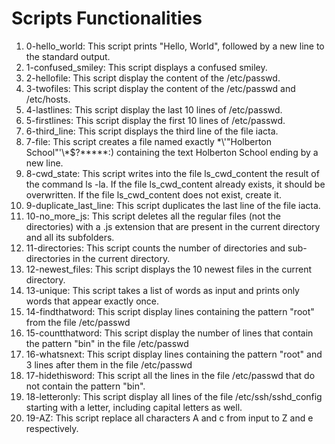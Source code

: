 # Scripts Functionalities

1. 0-hello_world: This script prints "Hello, World", followed by a new line to the standard output.
2. 1-confused_smiley: This script displays a confused smiley.
3. 2-hellofile: This script display the content of the /etc/passwd.
4. 3-twofiles: This script display the content of the /etc/passwd and /etc/hosts.
5. 4-lastlines: This script display the last 10 lines of /etc/passwd.
6. 5-firstlines: This script display the first 10 lines of /etc/passwd.
7. 6-third_line: This script displays the third line of the file iacta.
8. 7-file: This script creates a file named exactly \*\\'"Holberton School"\'\\*$\?\*\*\*\*\*:) containing the text Holberton School ending by a new line.
9. 8-cwd_state: This script writes into the file ls_cwd_content the result of the command ls -la. If the file ls_cwd_content already exists, it should be overwritten. If the file ls_cwd_content does not exist, create it.
10. 9-duplicate_last_line: This script duplicates the last line of the file iacta.
11. 10-no_more_js: This script deletes all the regular files (not the directories) with a .js extension that are present in the current directory and all its subfolders.
12. 11-directories: This script counts the number of directories and sub-directories in the current directory.
13. 12-newest_files: This script displays the 10 newest files in the current directory.
14. 13-unique: This script takes a list of words as input and prints only words that appear exactly once.
15. 14-findthatword: This script display lines containing the pattern "root" from the file /etc/passwd
16. 15-countthatword: This script display the number of lines that contain the pattern "bin" in the file /etc/passwd
17. 16-whatsnext: This script display lines containing the pattern "root" and 3 lines after them in the file /etc/passwd
18. 17-hidethisword: This script all the lines in the file /etc/passwd that do not contain the pattern "bin".
19. 18-letteronly: This script display all lines of the file /etc/ssh/sshd_config starting with a letter, including capital letters as well.
20. 19-AZ: This script replace all characters A and c from input to Z and e respectively.
